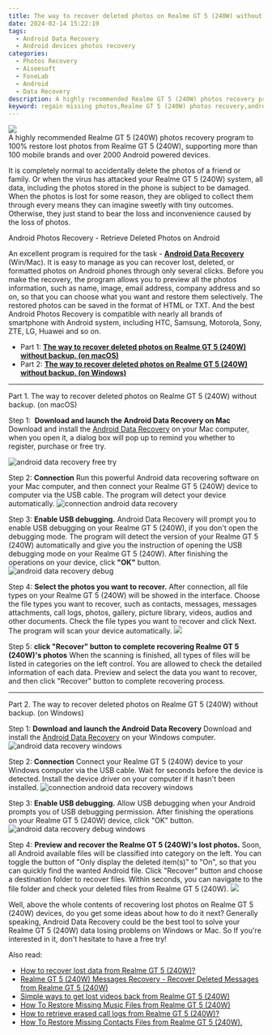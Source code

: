```yaml
---
title: The way to recover deleted photos on Realme GT 5 (240W) without backup.
date: 2024-02-14 15:22:19
tags: 
  - Android Data Recovery
  - Android devices photos recovery
categories: 
  - Photos Recovery
  - Aiseesoft
  - FoneLab
  - Android
  - Data Recovery
description: A highly recommended Realme GT 5 (240W) photos recovery program to 100% restore lost photos from Realme GT 5 (240W), supporting more than 100 mobile brands and over 2000 Android powered devices.
keyword: regain missing photos,Realme GT 5 (240W) photos recovery,android photos retrieval,retrieve wiped photos Realme GT 5 (240W),undelete photos from Realme GT 5 (240W),unerase photos,lost all photos in Realme GT 5 (240W) again,Realme GT 5 (240W) photos deleted itself,Realme GT 5 (240W) retrieve deleted photos,Realme GT 5 (240W) delete photos recover,Realme GT 5 (240W) all photos delete,how to get photos back from Realme GT 5 (240W)
---
```


<img src="https://img0mobiles.techidaily.com/images/best-assets/devices/realme/realme-gt-5-(240w)/4.jpg" class="atpl-imgstyle"  />

<div class="atpl-content atpl-for-fonelab-android recover-photos">

<div class="atpl-post-description-part-1">
A highly recommended Realme GT 5 (240W) photos recovery program to 100% restore lost photos from Realme GT 5 (240W), supporting more than 100 mobile brands and over 2000 Android powered devices.
</div>



<div class="atpl-post-description-part-2">
<div class="tpl-content-sub-paragraph-normal">
  <p>
    It is completely normal to accidentally delete the photos of a friend or family. Or when the virus has attacked your Realme GT 5 (240W) system, all data, including the photos stored in the phone is subject to be damaged. When the photos is lost for some reason, they are obliged to collect them through every means they can imagine sweetly with tiny outcomes. Otherwise, they just stand to bear the loss and inconvenience caused by the loss of photos.
  </p>
</div>
</div>

<div class="atpl-post-description-part-3">
<div class="tpl-content-sub-paragraph-title">
  Android Photos Recovery - Retrieve Deleted Photos on Android
</div>
<div class="tpl-content-sub-paragraph-content">
  <p>
    An excellent program is required for the task - <a href="https://tools.techidaily.com/aiseesoft-android-data-recovery/" target="_blank" rel="noopener"><strong>Android Data Recovery</strong></a> (Win/Mac). It is easy to manage as you can recover lost, deleted, or formatted photos on Android phones through only several clicks. Before you make the recovery, the program allows you to preview all the photos information, such as name, image, email address, company address and so on, so that you can choose what you want and restore them selectively. The restored photos can be saved in the format of HTML or TXT. And the best Android Photos Recovery is compatible with nearly all brands of smartphone with Android system, including HTC, Samsung, Motorola, Sony, ZTE, LG, Huawei and so on.
  </p>
</div>

</div>

<ul>
  <li>Part 1: <strong><a href="#p1"> The way to recover deleted photos on Realme GT 5 (240W) without backup.  (on macOS)</a></strong></li>
  <li>Part 2: <strong><a href="#p2"> The way to recover deleted photos on Realme GT 5 (240W) without backup.  (on Windows)</a></strong></li>
</ul>




<!-- Part 1 -->
<a id="p1" name="p1" ></a><hr>

<div>
  <span class="atpl-step-part-style">Part 1. The way to recover deleted photos on Realme GT 5 (240W) without backup. (on macOS)</span>
</div>  

<span class="atpl-stepstyle-a"><span>Step 1: </span></span> <strong>Download and launch the Android Data Recovery on Mac</strong>
Download and install the <a href="https://tools.techidaily.com/aiseesoft-android-data-recovery/" target="_blank" rel="noopener">Android Data Recovery</a> on your Mac computer, when you open it, a dialog box will pop up to remind you whether to register, purchase or free try.

<img src="https://tools.techidaily.com/images/apps/aiseesoft/android-data-recovery/mac-free-try.png" class="atpl-imgstyle" alt="android data recovery free try" />

<span class="atpl-stepstyle-a"><span>Step 2: </span></span> <strong>Connection</strong>
Run this powerful Android data recovering software on your Mac computer, and then connect your Realme GT 5 (240W) device to computer via the USB cable. The program will detect your device automatically.
<img src="https://tools.techidaily.com/images/apps/aiseesoft/android-data-recovery/mac-connection-interface.jpg" class="atpl-imgstyle" alt="connection android data recovery" />

<span class="atpl-stepstyle-a"><span>Step 3: </span></span> <strong>Enable USB debugging.</strong>
Android Data Recovery will prompt you to enable USB debugging on your Realme GT 5 (240W), if you don't open the debugging mode. The program will detect the version of your Realme GT 5 (240W) automatically and give you the instruction of opening the USB debugging mode on your Realme GT 5 (240W). After finishing the operations on your device, click <strong>"OK"</strong> button.
<img src="https://tools.techidaily.com/images/apps/aiseesoft/android-data-recovery/mac-android-usb-debug.jpg"  class="atpl-imgstyle" alt="android data recovery debug" />

<span class="atpl-stepstyle-a"><span>Step 4: </span></span> <strong>Select the photos you want to recover.</strong>
After connection, all file types on your Realme GT 5 (240W) will be showed in the interface. Choose the file types you want to recover, such as contacts, messages, messages attachments, call logs, photos, gallery, picture library, videos, audios and other documents. Check the file types you want to recover and click Next. The program will scan your device automatically.
<img src="https://tools.techidaily.com/images/apps/aiseesoft/android-data-recovery/mac-choose-type-photos.jpg" class="atpl-imgstyle"  />

<span class="atpl-stepstyle-a"><span>Step 5: </span></span> <strong>click "Recover" button to  complete recovering Realme GT 5 (240W)'s photos</strong>
When the scanning is finished, all types of files will be listed in categories on the left control. You are allowed to check the detailed information of each data. Preview and select the data you want to recover, and then click "Recover" button to complete recovering process.


<a id="p2" name="p2"></a><hr>

<!-- Part 2 -->
<div>
  <span class="atpl-step-part-style">Part 2. The way to recover deleted photos on Realme GT 5 (240W) without backup. (on Windows)</span>
</div>

<span class="atpl-stepstyle-a"><span>Step 1: </span></span> <strong>Download and launch the Android Data Recovery</strong>
Download and install the <a href="https://tools.techidaily.com/aiseesoft-android-data-recovery/" target="_blank" rel="noopener">Android Data Recovery</a> on your Windows computer.
<img src="https://tools.techidaily.com/images/apps/aiseesoft/android-data-recovery/win-start-interface.png"  class="atpl-imgstyle" alt="android data recovery windows" />

<span class="atpl-stepstyle-a"><span>Step 2: </span></span> <strong>Connection</strong>
Connect your Realme GT 5 (240W) device to your Windows computer via the USB cable. Wait for seconds before the device is detected. Install the device driver on your computer if it hasn't been installed.
<img src="https://tools.techidaily.com/images/apps/aiseesoft/android-data-recovery/win-connection-interface.png" class="atpl-imgstyle" alt="connection android data recovery windows" />

<span class="atpl-stepstyle-a"><span>Step 3: </span></span> <strong>Enable USB debugging.</strong>
Allow USB debugging when your Android prompts you of USB debugging permission. After finishing the operations on your Realme GT 5 (240W) device, click "OK" button.
<img src="https://tools.techidaily.com/images/apps/aiseesoft/android-data-recovery/win-android-usb-debug.png" class="atpl-imgstyle" alt="android data recovery debug windows" />

<span class="atpl-stepstyle-a"><span>Step 4: </span></span> <strong>Preview and recover the Realme GT 5 (240W)'s lost photos.</strong>
Soon, all Android available files will be classified into category on the left. You can toggle the button of "Only display the deleted item(s)" to "On", so that you can quickly find the wanted Android file. Click "Recover" button and choose a destination folder to recover files. Within seconds, you can navigate to the file folder and check your deleted files from Realme GT 5 (240W).
<img src="https://tools.techidaily.com/images/apps/aiseesoft/android-data-recovery/win-recover-photos.png" class="atpl-imgstyle"  />

<div class="atpl-post-description-part-4">
<div class="tpl-content-sub-paragraph-normal">
    <p>
        Well, above the whole contents of recovering lost photos on Realme GT 5 (240W) devices, do you get some ideas about how to do it next? Generally speaking, Android Data Recovery could be the best tool to solve your Realme GT 5 (240W) data losing problems on Windows or Mac. So If you're interested in it, don't hesitate to have a free try!
    </p>
</div>
</div>

<ins class="adsbygoogle"
     style="display:block"
     data-ad-client="ca-pub-7571918770474297"
     data-ad-slot="8358498916"
     data-ad-format="auto"
     data-full-width-responsive="true"></ins>

<span class="atpl-alsoreadstyle">Also read:</span>
<div><ul>
<li><a href="/how-to-recover-lost-data-from-realme-gt-5-240w-by-fonelab-android-recover-data/" target="_blank" rel="noopener"><u>How to recover lost data from Realme GT 5 (240W)?</u></a></li>
<li><a href="/realme-gt-5-240w-messages-recovery-recover-deleted-messages-from-realme-gt-5-240w-by-fonelab-android-recover-messages/" target="_blank" rel="noopener"><u>Realme GT 5 (240W) Messages Recovery - Recover Deleted Messages from Realme GT 5 (240W)</u></a></li>
<li><a href="/simple-ways-to-get-lost-videos-back-from-realme-gt-5-240w-by-fonelab-android-recover-video/" target="_blank" rel="noopener"><u>Simple ways to get lost videos back from Realme GT 5 (240W)</u></a></li>
<li><a href="/how-to-restore-missing-music-files-from-realme-gt-5-240w-by-fonelab-android-recover-music/" target="_blank" rel="noopener"><u>How To  Restore Missing Music Files from Realme GT 5 (240W)</u></a></li>
<li><a href="/how-to-retrieve-erased-call-logs-from-realme-gt-5-240w-by-fonelab-android-recover-call-logs/" target="_blank" rel="noopener"><u>How to retrieve erased call logs from Realme GT 5 (240W)?</u></a></li>
<li><a href="/how-to-restore-missing-contacts-files-from-realme-gt-5-240w-by-fonelab-android-recover-contacts/" target="_blank" rel="noopener"><u>How To  Restore Missing Contacts Files from Realme GT 5 (240W).</u></a></li>
</ul></div>

</div>
